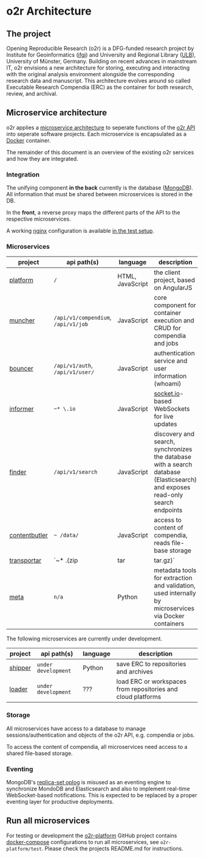 # o2r Architecture

## The project

Opening Reproducible Research (o2r) is a DFG-funded research project by Institute for Geoinformatics ([ifgi](http://www.uni-muenster.de/Geoinformatics/en/)) and University and Regional Library ([ULB](http://www.ulb.uni-muenster.de/)), University of Münster, Germany. Building on recent advances in mainstream IT, o2r envisions a new architecture for storing, executing and interacting with the original analysis environment alongside the corresponding research data and manuscript. This architecture evolves around so called Executable Research Compendia (ERC) as the container for both research, review, and archival.

## Microservice architecture

o2r applies a [microservice architecture](https://en.wikipedia.org/wiki/Microservices) to seperate functions of the [o2r API](http://o2r.info/o2r-web-api) into seperate software projects. Each microservice is encapsulated as a [Docker](http://docker.com/) container.

The remainder of this document is an overview of the existing o2r services and how they are integrated.

### Integration

The unifying component **in the back** currently is the database ([MongoDB](https://www.mongodb.com)). All information that must be shared between microservices is stored in the DB.

In the **front**, a reverse proxy maps the different parts of the API to the respective microservices.

A working [nginx](https://nginx.org) configuration is available [in the test setup](https://github.com/o2r-project/o2r-platform/blob/master/test/nginx.conf).

### Microservices

**project** | **api path(s)** | **language** | **description**
------ | ------ | ------ | ------
[platform](https://github.com/o2r-project/o2r-platform) | `/` | HTML, JavaScript | the client project, based on AngularJS
[muncher](https://github.com/o2r-project/o2r-muncher) | `/api/v1/compendium`, `/api/v1/job` | JavaScript | core component for container execution and CRUD for compendia and jobs
[bouncer](https://github.com/o2r-project/o2r-bouncer) | `/api/v1/auth`, `/api/v1/user/` | JavaScript | authentication service and user information (whoami)
[informer](https://github.com/o2r-project/o2r-informer) | `~* \.io` | JavaScript | [socket.io](http://socket.io/)-based WebSockets for live updates
[finder](https://github.com/o2r-project/o2r-finder) | `/api/v1/search` | JavaScript | discovery and search, synchronizes the database with a search database (Elasticsearch) and exposes read-only search endpoints
[contentbutler](https://github.com/o2r-project/o2r-contentbutler) | `~ /data/` | JavaScript | access to content of compendia, reads file-base storage
[transportar](https://github.com/o2r-project/o2r-transportar) | `~* \.(zip|tar|tar.gz)` | JavaScript | downloads of compendia in zip or (gzipped) tar formats
[meta](https://github.com/o2r-project/o2r-meta) | `n/a` | Python | metadata tools for extraction and validation, used internally by microservices via Docker containers

The following microservices are currently under development.

**project** | **api path(s)** | **language** | **description**
------ | ------ | ------ | ------
[shipper](https://github.com/o2r-project/o2r-shipper) | `under development` | Python | save ERC to repositories and archives
[loader](https://github.com/o2r-project/o2r-loader) | `under development` | ??? | load ERC or workspaces from repositories and cloud platforms

### Storage

All microservices have access to a database to manage sessions/authentication and objects of the o2r API, e.g. compendia or jobs.

To access the content of compendia, all microservices need access to a shared file-based storage.

### Eventing

MongoDB's [replica-set oplog](https://docs.mongodb.com/manual/core/replica-set-oplog/) is misused as an eventing engine to synchronize MondoDB and Elasticsearch and also to implement real-time WebSocket-based notifications. This is expected to be replaced by a proper eventing layer for productive deployments.

## Run all microservices

For testing or development the [o2r-platform](https://github.com/o2r-project/o2r-platform) GitHub project contains [docker-compose](https://docs.docker.com/compose/compose-file/) configurations to run all microservices, see `o2r-platform/test`. Please check the projects README.md for instructions.

